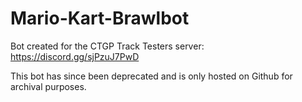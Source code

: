 # Mario-Kart-Brawlbot
Bot created for the CTGP Track Testers server: https://discord.gg/sjPzuJ7PwD

This bot has since been deprecated and is only hosted on Github for archival purposes.

